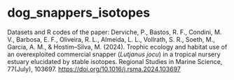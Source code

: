 # dog_snappers_isotopes

Datasets and R codes of the paper: Derviche, P., Bastos, R. F., Condini, M. V., Barbosa, E. F., Oliveira, R. L., Almeida, L. L., Vollrath, S. R., Soeth, M., Garcia, A. M., & Hostim–Silva, M. (2024). Trophic ecology and habitat use of an overexploited commercial snapper (_Lutjanus jocu_) in a tropical nursery estuary elucidated by stable isotopes. Regional Studies in Marine Science, 77(July), 103697. https://doi.org/10.1016/j.rsma.2024.103697
